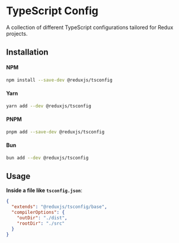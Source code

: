# TypeScript Config

A collection of different TypeScript configurations tailored for Redux projects.

## Installation

#### NPM

```bash
npm install --save-dev @reduxjs/tsconfig
```

#### Yarn

```bash
yarn add --dev @reduxjs/tsconfig
```

#### PNPM

```bash
pnpm add --save-dev @reduxjs/tsconfig
```

#### Bun

```bash
bun add --dev @reduxjs/tsconfig
```

## Usage

**Inside a file like `tsconfig.json`**:

```json
{
  "extends": "@reduxjs/tsconfig/base",
  "compilerOptions": {
    "outDir": "./dist",
    "rootDir": "./src"
  }
}
```
